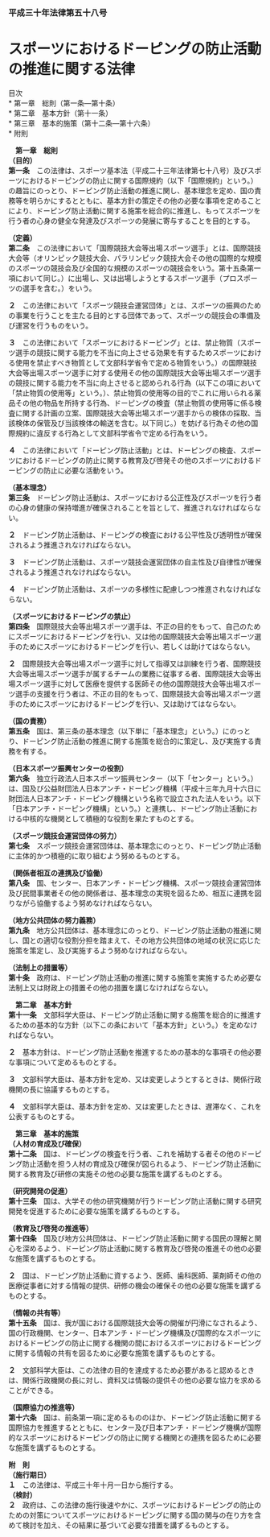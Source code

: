 ### 平成三十年法律第五十八号  
# スポーツにおけるドーピングの防止活動の推進に関する法律  
  
目次  
	* 第一章　総則（第一条―第十条）  
	* 第二章　基本方針（第十一条）  
	* 第三章　基本的施策（第十二条―第十六条）  
	* 附則  
  
&emsp;**第一章　総則**  
**（目的）**  
**第一条**　この法律は、スポーツ基本法（平成二十三年法律第七十八号）及びスポーツにおけるドーピングの防止に関する国際規約（以下「国際規約」という。）の趣旨にのっとり、ドーピング防止活動の推進に関し、基本理念を定め、国の責務等を明らかにするとともに、基本方針の策定その他の必要な事項を定めることにより、ドーピング防止活動に関する施策を総合的に推進し、もってスポーツを行う者の心身の健全な発達及びスポーツの発展に寄与することを目的とする。  
  
**（定義）**  
**第二条**　この法律において「国際競技大会等出場スポーツ選手」とは、国際競技大会等（オリンピック競技大会、パラリンピック競技大会その他の国際的な規模のスポーツの競技会及び全国的な規模のスポーツの競技会をいう。第十五条第一項において同じ。）に出場し、又は出場しようとするスポーツ選手（プロスポーツの選手を含む。）をいう。  
  
**２**　この法律において「スポーツ競技会運営団体」とは、スポーツの振興のための事業を行うことを主たる目的とする団体であって、スポーツの競技会の準備及び運営を行うものをいう。  
  
**３**　この法律において「スポーツにおけるドーピング」とは、禁止物質（スポーツ選手の競技に関する能力を不当に向上させる効果を有するためスポーツにおける使用を禁止すべき物質として文部科学省令で定める物質をいう。）の国際競技大会等出場スポーツ選手に対する使用その他の国際競技大会等出場スポーツ選手の競技に関する能力を不当に向上させると認められる行為（以下この項において「禁止物質の使用等」という。）、禁止物質の使用等の目的でこれに用いられる薬品その他の物品を所持する行為、ドーピングの検査（禁止物質の使用等に係る検査に関する計画の立案、国際競技大会等出場スポーツ選手からの検体の採取、当該検体の保管及び当該検体の輸送を含む。以下同じ。）を妨げる行為その他の国際規約に違反する行為として文部科学省令で定める行為をいう。  
  
**４**　この法律において「ドーピング防止活動」とは、ドーピングの検査、スポーツにおけるドーピングの防止に関する教育及び啓発その他のスポーツにおけるドーピングの防止に必要な活動をいう。  
  
**（基本理念）**  
**第三条**　ドーピング防止活動は、スポーツにおける公正性及びスポーツを行う者の心身の健康の保持増進が確保されることを旨として、推進されなければならない。  
  
**２**　ドーピング防止活動は、ドーピングの検査における公平性及び透明性が確保されるよう推進されなければならない。  
  
**３**　ドーピング防止活動は、スポーツ競技会運営団体の自主性及び自律性が確保されるよう推進されなければならない。  
  
**４**　ドーピング防止活動は、スポーツの多様性に配慮しつつ推進されなければならない。  
  
**（スポーツにおけるドーピングの禁止）**  
**第四条**　国際競技大会等出場スポーツ選手は、不正の目的をもって、自己のためにスポーツにおけるドーピングを行い、又は他の国際競技大会等出場スポーツ選手のためにスポーツにおけるドーピングを行い、若しくは助けてはならない。  
  
**２**　国際競技大会等出場スポーツ選手に対して指導又は訓練を行う者、国際競技大会等出場スポーツ選手が属するチームの業務に従事する者、国際競技大会等出場スポーツ選手に対して医療を提供する医師その他の国際競技大会等出場スポーツ選手の支援を行う者は、不正の目的をもって、国際競技大会等出場スポーツ選手のためにスポーツにおけるドーピングを行い、又は助けてはならない。  
  
**（国の責務）**  
**第五条**　国は、第三条の基本理念（以下単に「基本理念」という。）にのっとり、ドーピング防止活動の推進に関する施策を総合的に策定し、及び実施する責務を有する。  
  
**（日本スポーツ振興センターの役割）**  
**第六条**　独立行政法人日本スポーツ振興センター（以下「センター」という。）は、国及び公益財団法人日本アンチ・ドーピング機構（平成十三年九月十六日に財団法人日本アンチ・ドーピング機構という名称で設立された法人をいう。以下「日本アンチ・ドーピング機構」という。）と連携し、ドーピング防止活動における中核的な機関として積極的な役割を果たすものとする。  
  
**（スポーツ競技会運営団体の努力）**  
**第七条**　スポーツ競技会運営団体は、基本理念にのっとり、ドーピング防止活動に主体的かつ積極的に取り組むよう努めるものとする。  
  
**（関係者相互の連携及び協働）**  
**第八条**　国、センター、日本アンチ・ドーピング機構、スポーツ競技会運営団体及び民間事業者その他の関係者は、基本理念の実現を図るため、相互に連携を図りながら協働するよう努めなければならない。  
  
**（地方公共団体の努力義務）**  
**第九条**　地方公共団体は、基本理念にのっとり、ドーピング防止活動の推進に関し、国との適切な役割分担を踏まえて、その地方公共団体の地域の状況に応じた施策を策定し、及び実施するよう努めなければならない。  
  
**（法制上の措置等）**  
**第十条**　政府は、ドーピング防止活動の推進に関する施策を実施するため必要な法制上又は財政上の措置その他の措置を講じなければならない。  
  
&emsp;**第二章　基本方針**  
**第十一条**　文部科学大臣は、ドーピング防止活動に関する施策を総合的に推進するための基本的な方針（以下この条において「基本方針」という。）を定めなければならない。  
  
**２**　基本方針は、ドーピング防止活動を推進するための基本的な事項その他必要な事項について定めるものとする。  
  
**３**　文部科学大臣は、基本方針を定め、又は変更しようとするときは、関係行政機関の長に協議するものとする。  
  
**４**　文部科学大臣は、基本方針を定め、又は変更したときは、遅滞なく、これを公表するものとする。  
  
&emsp;**第三章　基本的施策**  
**（人材の育成及び確保）**  
**第十二条**　国は、ドーピングの検査を行う者、これを補助する者その他のドーピング防止活動を担う人材の育成及び確保が図られるよう、ドーピング防止活動に関する教育及び研修の実施その他の必要な施策を講ずるものとする。  
  
**（研究開発の促進）**  
**第十三条**　国は、大学その他の研究機関が行うドーピング防止活動に関する研究開発を促進するために必要な施策を講ずるものとする。  
  
**（教育及び啓発の推進等）**  
**第十四条**　国及び地方公共団体は、ドーピング防止活動に関する国民の理解と関心を深めるよう、ドーピング防止活動に関する教育及び啓発の推進その他の必要な施策を講ずるものとする。  
  
**２**　国は、ドーピング防止活動に資するよう、医師、歯科医師、薬剤師その他の医療従事者に対する情報の提供、研修の機会の確保その他の必要な施策を講ずるものとする。  
  
**（情報の共有等）**  
**第十五条**　国は、我が国における国際競技大会等の開催が円滑になされるよう、国の行政機関、センター、日本アンチ・ドーピング機構及び国際的なスポーツにおけるドーピングの防止に関する機関の間におけるスポーツにおけるドーピングに関する情報の共有を図るために必要な施策を講ずるものとする。  
  
**２**　文部科学大臣は、この法律の目的を達成するため必要があると認めるときは、関係行政機関の長に対し、資料又は情報の提供その他の必要な協力を求めることができる。  
  
**（国際協力の推進等）**  
**第十六条**　国は、前条第一項に定めるもののほか、ドーピング防止活動に関する国際協力を推進するとともに、センター及び日本アンチ・ドーピング機構が国際的なスポーツにおけるドーピングの防止に関する機関との連携を図るために必要な施策を講ずるものとする。  
  
**附　則**  
**（施行期日）**  
**１**　この法律は、平成三十年十月一日から施行する。  
**（検討）**  
**２**　政府は、この法律の施行後速やかに、スポーツにおけるドーピングの防止のための対策についてスポーツにおけるドーピングに関する国の関与の在り方を含めて検討を加え、その結果に基づいて必要な措置を講ずるものとする。  
  
